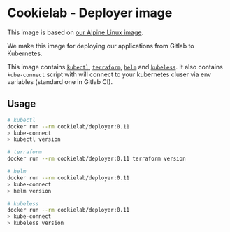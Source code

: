# Cookielab - Deployer image

This image is based on [our Alpine Linux image](https://cloud.docker.com/u/cookielab/repository/docker/cookielab/alpine).

We make this image for deploying our applications from Gitlab to Kubernetes.

This image contains [`kubectl`](https://kubernetes.io/docs/reference/kubectl/overview/), [`terraform`](https://terraform.io), [`helm`](https://helm.sh/) and [`kubeless`](https://kubeless.io/).
It also contains `kube-connect` script with will connect to your kubernetes cluser via env variables (standard one in Gitlab CI).

## Usage

```bash
# kubectl
docker run --rm cookielab/deployer:0.11
> kube-connect
> kubectl version

# terraform
docker run --rm cookielab/deployer:0.11 terraform version

# helm
docker run --rm cookielab/deployer:0.11
> kube-connect
> helm version

# kubeless
docker run --rm cookielab/deployer:0.11
> kube-connect
> kubeless version
```
